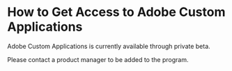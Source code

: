 # How to Get Access to Adobe Custom Applications

Adobe Custom Applications is currently available through private beta. 

Please contact a product manager to be added to the program. 
